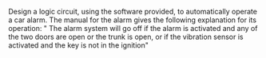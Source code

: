 
Design a logic circuit, using the software provided, to automatically operate a car alarm. The manual for the alarm gives the following explanation for its operation: " The alarm system will go off if the alarm is activated and any of the two doors are open or the trunk is open, or if the vibration sensor is activated and the key is not in the ignition"
